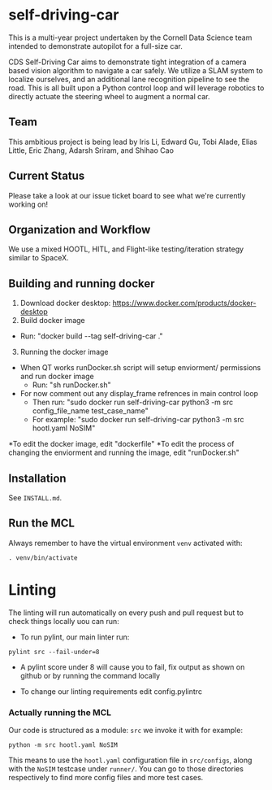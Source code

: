 # self-driving-car
This is a multi-year project undertaken by the Cornell Data Science team intended to demonstrate autopilot for a full-size car.

CDS Self-Driving Car aims to demonstrate tight integration of a camera based vision algorithm to navigate a car safely. We utilize a SLAM system to localize ourselves, and an additional lane recognition pipeline to see the road. This is all built upon a Python control loop and will leverage robotics to directly actuate the steering wheel to augment a normal car.

## Team
This ambitious project is being lead by Iris Li, Edward Gu, Tobi Alade, Elias Little, Eric Zhang, Adarsh Sriram, and Shihao Cao

## Current Status
Please take a look at our issue ticket board to see what we're currently working on!

## Organization and Workflow
We use a mixed HOOTL, HITL, and Flight-like testing/iteration strategy similar to SpaceX.

## Building and running docker
1. Download docker desktop: https://www.docker.com/products/docker-desktop
2. Build docker image
  - Run: "docker build --tag self-driving-car ."
3. Running the docker image
  - When QT works runDocker.sh script will setup enviorment/ permissions and run docker image
    - Run: "sh runDocker.sh"
  - For now comment out any display_frame refrences in main control loop
    - Then run: "sudo docker run self-driving-car python3 -m src config_file_name test_case_name"
    - For example: "sudo docker run self-driving-car python3 -m src hootl.yaml NoSIM"

*To edit the docker image, edit "dockerfile" 
*To edit the process of changing the enviorment and running the image, edit "runDocker.sh"

## Installation

See `INSTALL.md`.

## Run the MCL

Always remember to have the virtual environment `venv` activated with: 

```
. venv/bin/activate
```

# Linting
The linting will run automatically on every push and pull request but to check things locally uou can run:
- To run pylint, our main linter run:

```pylint src --fail-under=8```
- A pylint score under 8 will cause you to fail, fix output as shown on github or by running the command locally

* To change our linting requirements edit config.pylintrc

### Actually running the MCL

Our code is structured as a module: `src` we invoke it with for example:


```
python -m src hootl.yaml NoSIM
```

This means to use the `hootl.yaml` configuration file in `src/configs`, along with the
`NoSIM` testcase under `runner/`. You can go to those directories respectively to find more config files
and more test cases.

